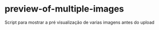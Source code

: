 # preview-of-multiple-images
Script para mostrar a pré visualização de varias imagens antes do upload
